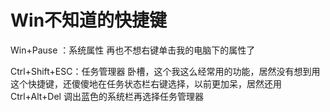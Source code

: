 # Win不知道的快捷键

Win+Pause ：系统属性
再也不想右键单击我的电脑下的属性了

Ctrl+Shift+ESC：任务管理器
卧槽，这个我这么经常用的功能，居然没有想到用这个快捷键，还傻傻地在任务状态栏右键选择，以前更加呆，居然还用Ctrl+Alt+Del 调出蓝色的系统栏再选择任务管理器